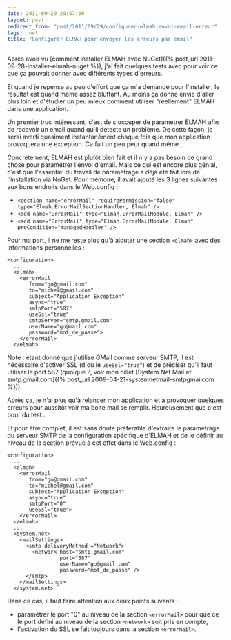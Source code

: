 ```yaml
---
date: 2011-09-29 20:57:00
layout: post
redirect_from: "post/2011/09/29/configurer-elmah-envoi-email-erreur"
tags: .net
title: "Configurer ELMAH pour envoyer les erreurs par email"
---
```


Après avoir vu [comment installer ELMAH avec NuGet]({% post_url 2011-09-28-installer-elmah-nuget %}), j'ai fait quelques tests avec pour
voir ce que ça pouvait donner avec différents types d'erreurs.

Et quand je repense au peu d'effort que ça m'a demandé pour l'installer, le
résultat est quand même assez bluffant. Au moins ça donne envie d'aller plus
loin et d'étudier un peu mieux comment utiliser "réellement" ELMAH dans une
application.

Un premier truc intéressant, c'est de s'occuper de paramétrer ELMAH afin de
recevoir un email quand qu'il détecte un problème. De cette façon, je serai
averti quasiment instantanément chaque fois que mon application provoquera une
exception. Ca fait un peu peur quand même...

Concrètement, ELMAH est plutôt bien fait et il n'y a pas besoin de grand
chose pour paramétrer l'envoi d'email. Mais ce qui est encore plus génial,
c'est que l'essentiel du travail de paramétrage a déjà été fait lors de
l'installation via NuGet. Pour mémoire, il avait ajouté les 3 lignes suivantes
aux bons endroits dans le Web.config :

* `<section name="errorMail" requirePermission="false"
type="Elmah.ErrorMailSectionHandler, Elmah" />`
* `<add name="ErrorMail" type="Elmah.ErrorMailModule, Elmah"
/>`
* `<add name="ErrorMail" type="Elmah.ErrorMailModule, Elmah"
preCondition="managedHandler" />`

Pour ma part, il ne me reste plus qu'à ajouter une section
`<elmah>` avec des informations personnelles :

```
<configuration>
  ...
  <elmah>
    <errorMail
       from="go@gmail.com"
       to="michel@gmail.com"
       subject="Application Exception"
       async="true"
       smtpPort="587"
       useSsl="true"
       smtpServer="smtp.gmail.com"
       userName="go@mail.com"
       password="mot_de_passe">
    </errorMail>
  </elmah>
```

Note : étant donné que j'utilise GMail comme serveur
SMTP, il est nécessaire d'activer SSL (d'où le `useSsl="true"`) et
de préciser qu'il faut utiliser le port 587 (quoique ?, voir mon billet
[System.Net.Mail et smtp.gmail.com]({% post_url 2009-04-21-systemnetmail-smtpgmailcom %})).

Après ça, je n'ai plus qu'à relancer mon application et à provoquer quelques
erreurs pour aussitôt voir ma boite mail se remplir. Heureusement que c'est
pour du test...

Et pour être complet, il est sans doute préférable d'extraire le paramétrage
du serveur SMTP de la configuration spécifique d'ELMAH et de le définir au
niveau de la section prévue à cet effet dans le Web.config :

```
<configuration>
  ...
  <elmah>
    <errorMail
       from="go@gmail.com"
       to="michel@gmail.com"
       subject="Application Exception"
       async="true"
       smtpPort="0"
       useSsl="true">
    </errorMail>
  </elmah>
  ...
  <system.net>
    <mailSettings>
      <smtp deliveryMethod ="Network">
        <network host="smtp.gmail.com" 
                 port="587"
                 userName="go@gmail.com"
                 password="mot_de_passe" />
      </smtp>
    </mailSettings>
  </system.net>
```

Dans ce cas, il faut faire attention aux deux points suivants :

* paramétrer le port "0" au niveau de la section
`<errorMail>` pour que ce le port défini au niveau de la
section `<network>` soit pris en compte,
* l'activation du SSL se fait toujours dans la section
`<errorMail>`.
